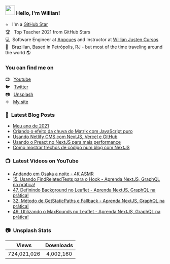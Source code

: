 ### <img src="https://media.giphy.com/media/hvRJCLFzcasrR4ia7z/giphy.gif" width="30px" height="30px"> Hello, I'm Willian!

⭐ &nbsp; I'm a [GitHub Star](https://stars.github.com/profiles/willianjusten/) <br>
🏆 &nbsp; Top Teacher 2021 from GitHub Stars <br>
💻 &nbsp;Software Engineer at [Appcues](https://appcues.com) and Instructor at [Willian Justen Cursos](https://willianjusten.com.br/cursos) <br>
🏡 &nbsp; Brazilian, Based in Petrópolis, RJ - but most of the time traveling around the world 🌎

### You can find me on

📺 &nbsp; [Youtube](https://www.youtube.com/WillianJustenCursos/?sub_confirmation=1) <br>
🐦 &nbsp; [Twitter](https://twitter.com/Willian_justen) <br>
📷 &nbsp; [Unsplash](https://unsplash.com/@willianjusten) <br>
⚛️ &nbsp; [My site](https://willianjusten.com.br) <br>

### 📕 &nbsp;Latest Blog Posts

<!-- BLOG:START -->
- [Meu ano de 2021](https://willianjusten.com.br/meu-ano-de-2021)
- [Criando o efeito da chuva do Matrix com JavaScript puro](https://willianjusten.com.br/criando-o-efeito-da-chuva-do-matrix-com-javascript-puro)
- [Usando Netlify CMS com NextJS, Vercel e GitHub](https://willianjusten.com.br/usando-netlify-cms-com-nextjs-vercel-e-github)
- [Usando o Preact no NextJS para mais performance](https://willianjusten.com.br/usando-o-preact-no-nextjs-para-mais-performance)
- [Como mostrar trechos de código num blog com NextJS](https://willianjusten.com.br/como-mostrar-trechos-de-codigo-num-blog-com-nextjs)
<!-- BLOG:END -->

### 📺 &nbsp;Latest Videos on YouTube

<!-- YOUTUBE:START -->
- [Andando em Osaka a noite - 4K ASMR](https://www.youtube.com/watch?v=wkp4hs_i2t4)
- [15. Usando FindRelatedTests para o Hook - Aprenda NextJS, GraphQL na prática!](https://www.youtube.com/watch?v=-ZDecbMeNNE)
- [47. Definindo Background no Leaflet - Aprenda NextJS, GraphQL na prática!](https://www.youtube.com/watch?v=DBFu7fTpQz4)
- [32. Método de GetStaticPaths e Fallback - Aprenda NextJS, GraphQL na prática!](https://www.youtube.com/watch?v=oxFFfTnPijs)
- [49. Utilizando o MaxBounds no Leaflet - Aprenda NextJS, GraphQL na prática!](https://www.youtube.com/watch?v=4iQUUKNM5HY)
<!-- YOUTUBE:END -->

### 📷 &nbsp;Unsplash Stats

<!-- UNSPLASH-STATS:START -->
| **Views**         | **Downloads**        |
|:-----------------:|:--------------------:|
|724,021,026   | 4,002,160 |
<!-- UNSPLASH-STATS:END -->
